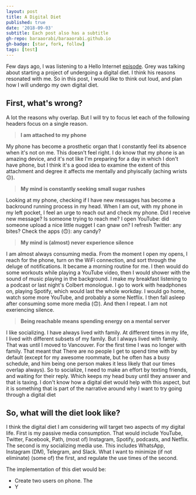 ```yaml
---
layout: post
title: A Digital Diet
published: true
date: '2018-09-03'
subtitle: Each post also has a subtitle	
gh-repo: baraaorabi/baraaorabi.github.io	
gh-badge: [star, fork, follow]	
tags: [test]	
---
```


Few days ago, I was listening to a Hello Internet [episode](http://www.hellointernet.fm/podcast/108). Grey was talking about starting a project of undergoing a digital diet. I think his reasons resonated with me. So in this post, I would like to think out loud, and plan how I will undergo my own digital diet.

## First, what's wrong?
A lot the reasons why overlap. But I will try to focus let each of the following headers focus on a single reason.

> **I am attached to my phone**

My phone has become a prosthetic organ that I constantly feel its absence when it's not on me. This doesn't feel right. I do know that my phone is an amazing device, and it's not like I'm preparing for a day in which I don't have phone, but I think it's a good idea to examine the extent of this attachment and degree it affects me mentally and phyiscally (aching wrists 😕).


> **My mind is constantly seeking small sugar rushes**

Looking at my phone, checking if I have new messages has become a backround running process in my head. When I am out, with my phone in my left pocket, I feel an urge to reach out and check my phone. Did I receive new message? Is someone trying to reach me? I open YouTube: did someone upload a nice little nugget I can gnaw on? I refresh Twitter: any bites? Check the apps (🙃): any candy?

> **My mind is (almost) never experience silence**

I am almost always consuming media. From the moment I open my opens, I reach for the phone, turn on the WiFi connection, and sort through the deluge of notifications. It became a morning routine for me. I then would do some workouts while playing a YouTube video, then I would shower with the sound of music playing in the background. I make my breakfast listening to a podcast or last night's Colbert monologue. I go to work with headphones on, playing Spotify, which would last the whole workday. I would go home, watch some more YouTube, and probably a some Netflix. I then fall asleep after consuming some more media (🙃). And then I repeat. I am not exeriencing silence.

> **Being reachable means spending energy on a mental server**

I like socializing. I have always lived with family. At different times in my life, I lived with different subsets of my family. But I always lived with family. That was until I moved to Vancouver. For the first time I was no longer with family. That meant that There are no people I get to spend time with by default (except for my awesome roommate, but he often has a busy schedule, and him being one person makes it less likely that our times overlap always). So to socialize, I need to make an effort by texting friends, and waiting for their reply. Which keeps my head busy until they answer and that is taxing. I don't know how a digital diet would help with this aspect, but it is something that is part of the narrative around why I want to try going through a digital diet

## So, what will the diet look like?

I think the digital diet I am considering will target two aspects of my digital life. First is my passive media consumption. That would include YouTube, Twitter, Facebook, Path, (most of) Instagram, Spotify, podcasts, and Netflix. The second is my socializing media use. This includes WhatsApp, Instagram (DM), Telegram, and Slack. What I want to minimize (if not eliminate) (some of) the first, and regulate the use times of the second.

The implementation of this diet would be:
- Create two users on phone. The 
- Y






